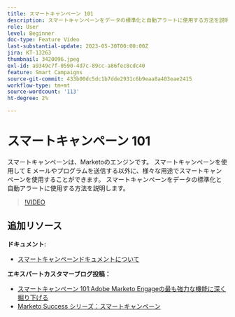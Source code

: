 ```yaml
---
title: スマートキャンペーン 101
description: スマートキャンペーンをデータの標準化と自動アラートに使用する方法を説明します。
role: User
level: Beginner
doc-type: Feature Video
last-substantial-update: 2023-05-30T00:00:00Z
jira: KT-13263
thumbnail: 3420096.jpeg
exl-id: a9349c7f-0590-4d7c-89cc-a86fec8cdc40
feature: Smart Campaigns
source-git-commit: 433b00dc5dc1b7dde2931c6b9eaa8a403eae2415
workflow-type: tm+mt
source-wordcount: '113'
ht-degree: 2%

---
```


# スマートキャンペーン 101

スマートキャンペーンは、Marketoのエンジンです。 スマートキャンペーンを使用して E メールやプログラムを送信する以外に、様々な用途でスマートキャンペーンを使用することができます。 スマートキャンペーンをデータの標準化と自動アラートに使用する方法を説明します。

>[!VIDEO](https://video.tv.adobe.com/v/3420096/?quality=12&learn=on)


## 追加リソース

**ドキュメント:**

* [スマートキャンペーンドキュメントについて](https://experienceleague.adobe.com/docs/marketo/using/product-docs/core-marketo-concepts/smart-campaigns/understanding-smart-campaigns.html?lang=en)

**エキスパートカスタマーブログ投稿：**

* [スマートキャンペーン 101:Adobe Marketo Engageの最も強力な機能に深く掘り下げる](https://nation.marketo.com/t5/product-blogs/smart-campaigns-101-a-deep-dive-into-adobe-marketo-engage-s-most/ba-p/313385#M1838)
* [Marketo Success シリーズ：スマートキャンペーン](https://nation.marketo.com/t5/product-blogs/marketo-success-series-smart-campaigns/ba-p/306961)
